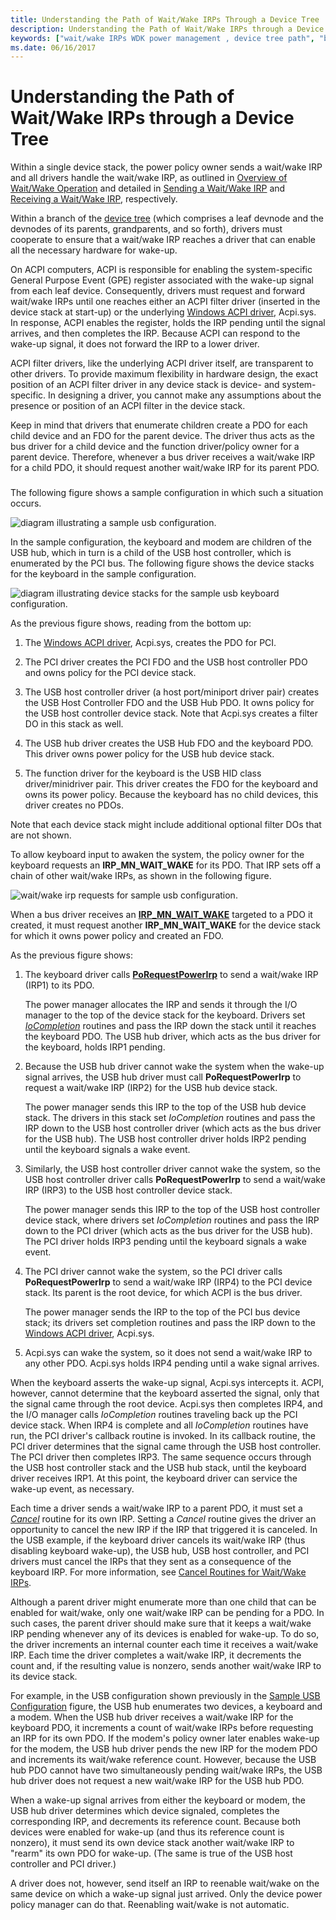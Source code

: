```yaml
---
title: Understanding the Path of Wait/Wake IRPs Through a Device Tree
description: Understanding the Path of Wait/Wake IRPs through a Device Tree
keywords: ["wait/wake IRPs WDK power management , device tree path", "bus drivers WDK power management", "USB WDK power management", "function drivers WDK power management", "FDOs WDK power management", "filter DOs WDK power management", "physical device objects WDK power management", "PDOs WDK power management"]
ms.date: 06/16/2017
---
```


# Understanding the Path of Wait/Wake IRPs through a Device Tree





Within a single device stack, the power policy owner sends a wait/wake IRP and all drivers handle the wait/wake IRP, as outlined in [Overview of Wait/Wake Operation](overview-of-wait-wake-operation.md) and detailed in [Sending a Wait/Wake IRP](sending-a-wait-wake-irp.md) and [Receiving a Wait/Wake IRP](receiving-a-wait-wake-irp.md), respectively.

Within a branch of the [device tree](device-tree.md) (which comprises a leaf devnode and the devnodes of its parents, grandparents, and so forth), drivers must cooperate to ensure that a wait/wake IRP reaches a driver that can enable all the necessary hardware for wake-up.

On ACPI computers, ACPI is responsible for enabling the system-specific General Purpose Event (GPE) register associated with the wake-up signal from each leaf device. Consequently, drivers must request and forward wait/wake IRPs until one reaches either an ACPI filter driver (inserted in the device stack at start-up) or the underlying [Windows ACPI driver](acpi-driver.md), Acpi.sys. In response, ACPI enables the register, holds the IRP pending until the signal arrives, and then completes the IRP. Because ACPI can respond to the wake-up signal, it does not forward the IRP to a lower driver.

ACPI filter drivers, like the underlying ACPI driver itself, are transparent to other drivers. To provide maximum flexibility in hardware design, the exact position of an ACPI filter driver in any device stack is device- and system-specific. In designing a driver, you cannot make any assumptions about the presence or position of an ACPI filter in the device stack.

Keep in mind that drivers that enumerate children create a PDO for each child device and an FDO for the parent device. The driver thus acts as the bus driver for a child device and the function driver/policy owner for a parent device. Therefore, whenever a bus driver receives a wait/wake IRP for a child PDO, it should request another wait/wake IRP for its parent PDO.

### <a href="" id="sample-usb-configuration"></a>

The following figure shows a sample configuration in which such a situation occurs.

![diagram illustrating a sample usb configuration.](images/wwhw.png)

In the sample configuration, the keyboard and modem are children of the USB hub, which in turn is a child of the USB host controller, which is enumerated by the PCI bus. The following figure shows the device stacks for the keyboard in the sample configuration.

![diagram illustrating device stacks for the sample usb keyboard configuration.](images/wwdobj.png)

As the previous figure shows, reading from the bottom up:

1.  The [Windows ACPI driver](acpi-driver.md), Acpi.sys, creates the PDO for PCI.

2.  The PCI driver creates the PCI FDO and the USB host controller PDO and owns policy for the PCI device stack.

3.  The USB host controller driver (a host port/miniport driver pair) creates the USB Host Controller FDO and the USB Hub PDO. It owns policy for the USB host controller device stack. Note that Acpi.sys creates a filter DO in this stack as well.

4.  The USB hub driver creates the USB Hub FDO and the keyboard PDO. This driver owns power policy for the USB hub device stack.

5.  The function driver for the keyboard is the USB HID class driver/minidriver pair. This driver creates the FDO for the keyboard and owns its power policy. Because the keyboard has no child devices, this driver creates no PDOs.

Note that each device stack might include additional optional filter DOs that are not shown.

To allow keyboard input to awaken the system, the policy owner for the keyboard requests an **IRP\_MN\_WAIT\_WAKE** for its PDO. That IRP sets off a chain of other wait/wake IRPs, as shown in the following figure.

![wait/wake irp requests for sample usb configuration.](images/wwcascade.png)

When a bus driver receives an [**IRP\_MN\_WAIT\_WAKE**](./irp-mn-wait-wake.md) targeted to a PDO it created, it must request another **IRP\_MN\_WAIT\_WAKE** for the device stack for which it owns power policy and created an FDO.

As the previous figure shows:

1.  The keyboard driver calls [**PoRequestPowerIrp**](/windows-hardware/drivers/ddi/wdm/nf-wdm-porequestpowerirp) to send a wait/wake IRP (IRP1) to its PDO.

    The power manager allocates the IRP and sends it through the I/O manager to the top of the device stack for the keyboard. Drivers set [*IoCompletion*](/windows-hardware/drivers/ddi/wdm/nc-wdm-io_completion_routine) routines and pass the IRP down the stack until it reaches the keyboard PDO. The USB hub driver, which acts as the bus driver for the keyboard, holds IRP1 pending.

2.  Because the USB hub driver cannot wake the system when the wake-up signal arrives, the USB hub driver must call **PoRequestPowerIrp** to request a wait/wake IRP (IRP2) for the USB hub device stack.

    The power manager sends this IRP to the top of the USB hub device stack. The drivers in this stack set *IoCompletion* routines and pass the IRP down to the USB host controller driver (which acts as the bus driver for the USB hub). The USB host controller driver holds IRP2 pending until the keyboard signals a wake event.

3.  Similarly, the USB host controller driver cannot wake the system, so the USB host controller driver calls **PoRequestPowerIrp** to send a wait/wake IRP (IRP3) to the USB host controller device stack.

    The power manager sends this IRP to the top of the USB host controller device stack, where drivers set *IoCompletion* routines and pass the IRP down to the PCI driver (which acts as the bus driver for the USB hub). The PCI driver holds IRP3 pending until the keyboard signals a wake event.

4.  The PCI driver cannot wake the system, so the PCI driver calls **PoRequestPowerIrp** to send a wait/wake IRP (IRP4) to the PCI device stack. Its parent is the root device, for which ACPI is the bus driver.

    The power manager sends the IRP to the top of the PCI bus device stack; its drivers set completion routines and pass the IRP down to the [Windows ACPI driver](acpi-driver.md), Acpi.sys.

5.  Acpi.sys can wake the system, so it does not send a wait/wake IRP to any other PDO. Acpi.sys holds IRP4 pending until a wake signal arrives.

When the keyboard asserts the wake-up signal, Acpi.sys intercepts it. ACPI, however, cannot determine that the keyboard asserted the signal, only that the signal came through the root device. Acpi.sys then completes IRP4, and the I/O manager calls *IoCompletion* routines traveling back up the PCI device stack. When IRP4 is complete and all *IoCompletion* routines have run, the PCI driver's callback routine is invoked. In its callback routine, the PCI driver determines that the signal came through the USB host controller. The PCI driver then completes IRP3. The same sequence occurs through the USB host controller stack and the USB hub stack, until the keyboard driver receives IRP1. At this point, the keyboard driver can service the wake-up event, as necessary.

Each time a driver sends a wait/wake IRP to a parent PDO, it must set a [*Cancel*](/windows-hardware/drivers/ddi/wdm/nc-wdm-driver_cancel) routine for its own IRP. Setting a *Cancel* routine gives the driver an opportunity to cancel the new IRP if the IRP that triggered it is canceled. In the USB example, if the keyboard driver cancels its wait/wake IRP (thus disabling keyboard wake-up), the USB hub, USB host controller, and PCI drivers must cancel the IRPs that they sent as a consequence of the keyboard IRP. For more information, see [Cancel Routines for Wait/Wake IRPs](canceling-a-wait-wake-irp.md#ddk-cancel-routines-for-wait-wake-irps-kg).

Although a parent driver might enumerate more than one child that can be enabled for wait/wake, only one wait/wake IRP can be pending for a PDO. In such cases, the parent driver should make sure that it keeps a wait/wake IRP pending whenever any of its devices is enabled for wake-up. To do so, the driver increments an internal counter each time it receives a wait/wake IRP. Each time the driver completes a wait/wake IRP, it decrements the count and, if the resulting value is nonzero, sends another wait/wake IRP to its device stack.

For example, in the USB configuration shown previously in the [Sample USB Configuration](#sample-usb-configuration) figure, the USB hub enumerates two devices, a keyboard and a modem. When the USB hub driver receives a wait/wake IRP for the keyboard PDO, it increments a count of wait/wake IRPs before requesting an IRP for its own PDO. If the modem's policy owner later enables wake-up for the modem, the USB hub driver pends the new IRP for the modem PDO and increments its wait/wake reference count. However, because the USB hub PDO cannot have two simultaneously pending wait/wake IRPs, the USB hub driver does not request a new wait/wake IRP for the USB hub PDO.

When a wake-up signal arrives from either the keyboard or modem, the USB hub driver determines which device signaled, completes the corresponding IRP, and decrements its reference count. Because both devices were enabled for wake-up (and thus its reference count is nonzero), it must send its own device stack another wait/wake IRP to "rearm" its own PDO for wake-up. (The same is true of the USB host controller and PCI driver.)

A driver does not, however, send itself an IRP to reenable wait/wake on the same device on which a wake-up signal just arrived. Only the device power policy manager can do that. Reenabling wait/wake is not automatic.

 

